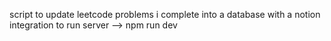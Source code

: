 script to update leetcode problems i complete into a database with a notion integration
to run server --> npm run dev
